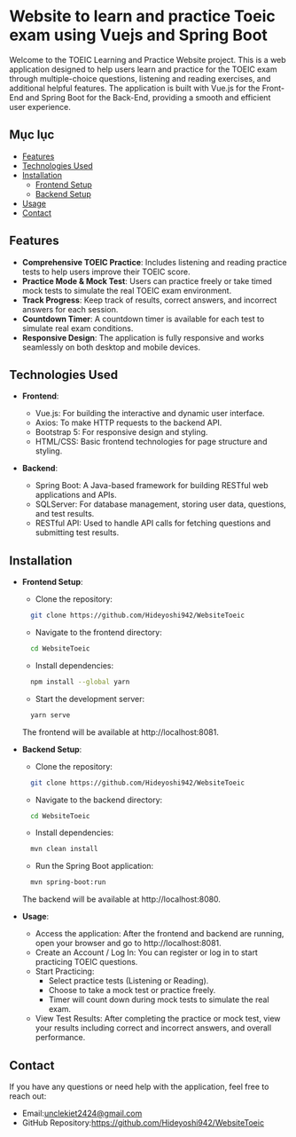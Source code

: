 # Website to learn and practice Toeic exam using Vuejs and Spring Boot

Welcome to the TOEIC Learning and Practice Website project. This is a web application designed to help users learn and practice for the TOEIC exam through multiple-choice questions, listening and reading exercises, and additional helpful features. The application is built with Vue.js for the Front-End and Spring Boot for the Back-End, providing a smooth and efficient user experience.

## Mục lục

- [Features](#features)
- [Technologies Used](#technologies-used)
- [Installation](#installation)
  - [Frontend Setup](#frontend-setup)
  - [Backend Setup](#backend-setup)
- [Usage](#usage)
- [Contact](#contact)

## Features

- **Comprehensive TOEIC Practice**: Includes listening and reading practice tests to help users improve their TOEIC score.
- **Practice Mode & Mock Test**: Users can practice freely or take timed mock tests to simulate the real TOEIC exam environment.
- **Track Progress**: Keep track of results, correct answers, and incorrect answers for each session.
- **Countdown Timer**: A countdown timer is available for each test to simulate real exam conditions.
- **Responsive Design**: The application is fully responsive and works seamlessly on both desktop and mobile devices.

## Technologies Used

- **Frontend**:
  - Vue.js: For building the interactive and dynamic user interface.
  - Axios: To make HTTP requests to the backend API.
  - Bootstrap 5: For responsive design and styling.
  - HTML/CSS: Basic frontend technologies for page structure and styling.

- **Backend**:
  - Spring Boot: A Java-based framework for building RESTful web applications and APIs.
  - SQLServer: For database management, storing user data, questions, and test results.
  - RESTful API: Used to handle API calls for fetching questions and submitting test results.


## Installation

- **Frontend Setup**:
  - Clone the repository:
  ```bash
    git clone https://github.com/Hideyoshi942/WebsiteToeic
  ```
  - Navigate to the frontend directory:
  ```bash
    cd WebsiteToeic
  ```
  - Install dependencies:
  ```bash
    npm install --global yarn
  ```
  - Start the development server:
  ```bash
    yarn serve
  ```
  The frontend will be available at http://localhost:8081.
- **Backend Setup**:
  - Clone the repository:
  ```bash
    git clone https://github.com/Hideyoshi942/WebsiteToeic
  ```
  - Navigate to the backend directory:
  ```bash
    cd WebsiteToeic
  ```
  - Install dependencies:
  ```bash
    mvn clean install
  ```
  - Run the Spring Boot application:
  ```bash
    mvn spring-boot:run
  ```
  The backend  will be available at http://localhost:8080.
  
- **Usage**:
  - Access the application:
    After the frontend and backend are running, open your browser and go to http://localhost:8081.
  - Create an Account / Log In:
    You can register or log in to start practicing TOEIC questions.
  - Start Practicing:
    - Select practice tests (Listening or Reading).
    - Choose to take a mock test or practice freely.
    - Timer will count down during mock tests to simulate the real exam.
  - View Test Results:
    After completing the practice or mock test, view your results including correct and incorrect answers, and overall performance.
## Contact
If you have any questions or need help with the application, feel free to reach out:
  - Email:unclekiet2424@gmail.com
  - GitHub Repository:https://github.com/Hideyoshi942/WebsiteToeic
